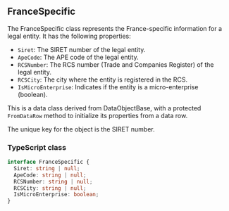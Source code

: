 ﻿## FranceSpecific

The FranceSpecific class represents the France-specific information for a legal entity. It has the following properties:

- `Siret`: The SIRET number of the legal entity.
- `ApeCode`: The APE code of the legal entity.
- `RCSNumber`: The RCS number (Trade and Companies Register) of the legal entity.
- `RCSCity`: The city where the entity is registered in the RCS.
- `IsMicroEnterprise`: Indicates if the entity is a micro-enterprise (boolean).

This is a data class derived from DataObjectBase, with a protected `FromDataRow` method to initialize its properties from a data row.

The unique key for the object is the SIRET number.

### TypeScript class
```typescript
interface FranceSpecific {
  Siret: string | null;
  ApeCode: string | null;
  RCSNumber: string | null;
  RCSCity: string | null;
  IsMicroEnterprise: boolean;
}
```
